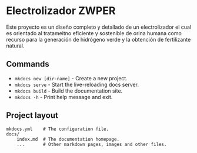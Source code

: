 # Electrolizador ZWPER 

Este proyecto es un diseño completo y detallado de un electrolizador el cual es orientado al tratameitno eficiente y sostenible de orina humana como recurso para la generación de hidrógeno verde y la obtención de fertilizante natural. 

## Commands

* `mkdocs new [dir-name]` - Create a new project.
* `mkdocs serve` - Start the live-reloading docs server.
* `mkdocs build` - Build the documentation site.
* `mkdocs -h` - Print help message and exit.

## Project layout

    mkdocs.yml    # The configuration file.
    docs/
        index.md  # The documentation homepage.
        ...       # Other markdown pages, images and other files.
